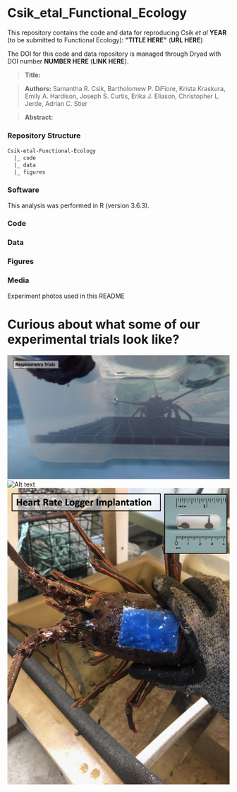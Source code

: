 # Csik_etal_Functional_Ecology

This repository contains the code and data for reproducing Csik *et al* **YEAR** (to be submitted to Functional Ecology): **"TITLE HERE"** (**URL HERE**)

The DOI for this code and data repository is managed through Dryad with DOI number **NUMBER HERE** (**LINK HERE**).

> **Title:** 

> **Authors:** Samantha R. Csik, Bartholomew P. DiFiore, Krista Kraskura, Emily A. Hardison, Joseph S. Curtis, Erika J. Eliason, Christopher L. Jerde, Adrian C. Stier

> **Abstract:**  

### Repository Structure

```
Csik-etal-Functional-Ecology
  |_ code
  |_ data
  |_ figures
```

### Software

This analysis was performed in R (version 3.6.3).

### Code 

### Data

### Figures

### Media

Experiment photos used in this README

# Curious about what some of our experimental trials look like?
![Alt text](/media/respirometry.png?raw=true "A lobster inside an intermittent-flow respirometry chamber" )
![Alt text](/media/foraging.png?raw=true "Munching on mussels during a foraging trial")
![Alt text](/media/heart.png?raw=true "Heart rate loggers are implanted under the carapace, then the incision is sealed using dental wax")
